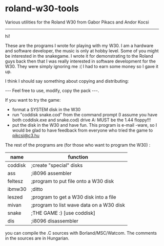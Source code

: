 # roland-w30-tools
Various utilities for the Roland W30 from Gabor Pikacs and Andor Kocsi

---


hi!

These are the programs I wrote for playing with my W30.
I am a hardware and software developer, the music is only at hobby level.
Some of you might be interested in the snakegame. I wrote it for
demonstrating to the Roland guys back then that I was really interested
in software development for the W30. They were simply ignoring me :(
I had to earn some money so I gave it up.

I think I should say something about copying and distributing:

 --- Feel free to use, modify, copy the pack ---.

If you want to try the game:
- format a SYSTEM disk in the W30
- run "coddisk snake.cod" from the command prompt
  (I assume you have both coddisk.exe and snake.cod)
  drive A: MUST be the 1.44 floppy!!!
- put the disk in the W30 and have fun.
This program is e-mail -ware, so I would be glad to have
feedback from everyone who tried the game to
	pikcsi@c3.hu

The rest of the programs are (for those who want to program the W30) :

|name | function|
------|----------
coddisk|;create "special" disks
ass|;i8096 assembler
feltesz|;program to put file onto a W30 disk
ibmw30|;ditto
leszed|;program to get a W30 disk into a file
mivan|;program to list wave data on a W30 disk
snake|;THE GAME :) [use coddisk]
dis|;i8096 disassembler


you can compile the .C sources with Borland/MSC/Watcom.
The comments in the sources are in Hungarian.
